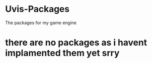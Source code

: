 # Uvis-Packages
The packages for my game engine 


# there are no packages as i havent implamented them yet srry
